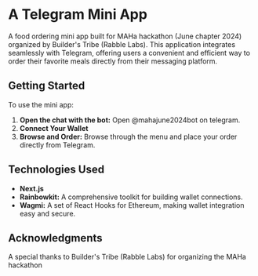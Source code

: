 # A Telegram Mini App

A food ordering mini app built for MAHa hackathon (June chapter 2024) organized by Builder's Tribe (Rabble Labs). This application integrates seamlessly with Telegram, offering users a convenient and efficient way to order their favorite meals directly from their messaging platform.

## Getting Started

To use the mini app:

1. **Open the chat with the bot:** Open @mahajune2024bot on telegram.
2. **Connect Your Wallet**
3. **Browse and Order:** Browse through the menu and place your order directly from Telegram.

## Technologies Used

-   **Next.js**
-   **Rainbowkit:** A comprehensive toolkit for building wallet connections.
-   **Wagmi:** A set of React Hooks for Ethereum, making wallet integration easy and secure.

## Acknowledgments

A special thanks to Builder's Tribe (Rabble Labs) for organizing the MAHa hackathon
